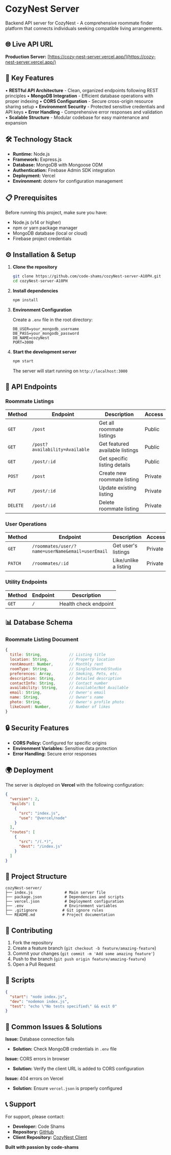 # CozyNest Server

Backend API server for CozyNest - A comprehensive roommate finder platform that connects individuals seeking compatible living arrangements.

## 🌐 Live API URL
**Production Server:** [https://cozy-nest-server.vercel.app/](https://cozy-nest-server.vercel.app/)

## 🚀 Key Features

• **RESTful API Architecture** - Clean, organized endpoints following REST principles
• **MongoDB Integration** - Efficient database operations with proper indexing
• **CORS Configuration** - Secure cross-origin resource sharing setup
• **Environment Security** - Protected sensitive credentials and API keys
• **Error Handling** - Comprehensive error responses and validation
• **Scalable Structure** - Modular codebase for easy maintenance and expansion

## 🛠️ Technology Stack

- **Runtime:** Node.js
- **Framework:** Express.js
- **Database:** MongoDB with Mongoose ODM
- **Authentication:** Firebase Admin SDK integration
- **Deployment:** Vercel
- **Environment:** dotenv for configuration management

## 📋 Prerequisites

Before running this project, make sure you have:

- Node.js (v14 or higher)
- npm or yarn package manager
- MongoDB database (local or cloud)
- Firebase project credentials

## ⚙️ Installation & Setup

1. **Clone the repository**
   ```bash
   git clone https://github.com/code-shams/cozyNest-server-A10PH.git
   cd cozyNest-server-A10PH
   ```

2. **Install dependencies**
   ```bash
   npm install
   ```

3. **Environment Configuration**
   
   Create a `.env` file in the root directory:
   ```env
   DB_USER=your_mongodb_username
   DB_PASS=your_mongodb_password
   DB_NAME=cozyNest
   PORT=3000
   ```

4. **Start the development server**
   ```bash
   npm start
   ```

   The server will start running on `http://localhost:3000`

## 🔗 API Endpoints

### **Roommate Listings**

| Method | Endpoint | Description | Access |
|--------|----------|-------------|---------|
| `GET` | `/post` | Get all roommate listings | Public |
| `GET` | `/post?availability=Available` | Get featured available listings | Public |
| `GET` | `/post/:id` | Get specific listing details | Public |
| `POST` | `/post` | Create new roommate listing | Private |
| `PUT` | `/post/:id` | Update existing listing | Private |
| `DELETE` | `/post/:id` | Delete roommate listing | Private |

### **User Operations**

| Method | Endpoint | Description | Access |
|--------|----------|-------------|---------|
| `GET` | `/roommates/user/?name=userName&email=userEmail` | Get user's listings | Private |
| `PATCH` | `/roommates/:id` | Like/unlike a listing | Private |

### **Utility Endpoints**

| Method | Endpoint | Description |
|--------|----------|-------------|
| `GET` | `/` | Health check endpoint |

## 📊 Database Schema

### **Roommate Listing Document**
```javascript
{
  title: String,            // Listing title
  location: String,         // Property location
  rentAmount: Number,       // Monthly rent
  roomType: String,         // Single/Shared/Studio
  preferences: Array,       // Smoking, Pets, etc.
  description: String,      // Detailed description
  contactInfo: String,      // Contact number
  availability: String,     // Available/Not Available
  email: String,            // Owner's email
  name: String,             // Owner's name
  photo: String,            // Owner's profile photo
  likeCount: Number,        // Number of likes
}
```

## 🔒 Security Features

- **CORS Policy:** Configured for specific origins
- **Environment Variables:** Sensitive data protection
- **Error Handling:** Secure error responses

## 🌍 Deployment

The server is deployed on **Vercel** with the following configuration:

```json
{
  "version": 2,
  "builds": [
    {
      "src": "index.js",
      "use": "@vercel/node"
    }
  ],
  "routes": [
    {
      "src": "/(.*)",
      "dest": "/index.js"
    }
  ]
}
```

## 📁 Project Structure

```
cozyNest-server/
├── index.js              # Main server file
├── package.json          # Dependencies and scripts
├── vercel.json           # Deployment configuration
├── .env                  # Environment variables
├── .gitignore           # Git ignore rules
└── README.md            # Project documentation
```


## 🤝 Contributing

1. Fork the repository
2. Create a feature branch (`git checkout -b feature/amazing-feature`)
3. Commit your changes (`git commit -m 'Add some amazing feature'`)
4. Push to the branch (`git push origin feature/amazing-feature`)
5. Open a Pull Request

## 📝 Scripts

```json
{
  "start": "node index.js",
  "dev": "nodemon index.js",
  "test": "echo \"No tests specified\" && exit 0"
}
```

## 🐛 Common Issues & Solutions

**Issue:** Database connection fails
- **Solution:** Check MongoDB credentials in `.env` file

**Issue:** CORS errors in browser
- **Solution:** Verify the client URL is added to CORS configuration

**Issue:** 404 errors on Vercel
- **Solution:** Ensure `vercel.json` is properly configured

## 📞 Support

For support, please contact:
- **Developer:** Code Shams
- **Repository:** [GitHub](https://github.com/code-shams/cozyNest-server-A10PH)
- **Client Repository:** [CozyNest Client](https://github.com/code-shams/cozyNest-client-A10PH)


**Built with passion by code-shams**